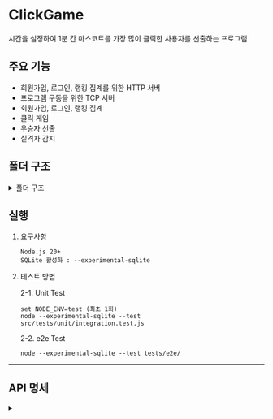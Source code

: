 # ClickGame

시간을 설정하여 1분 간 마스코트를 가장 많이 클릭한 사용자를 선출하는 프로그램

## 주요 기능

- 회원가입, 로그인, 랭킹 집계를 위한 HTTP 서버
- 프로그램 구동을 위한 TCP 서버
- 회원가입, 로그인, 랭킹 집계
- 클릭 게임
- 우승자 선출
- 실격자 감지

## 폴더 구조

<details>
<summary>폴더 구조</summary>

```
📦src
 ┣ 📂common
 ┃ ┣ 📜cluster-manager.js
 ┃ ┣ 📜common-utils.js
 ┃ ┣ 📜config.js
 ┃ ┗ 📜logger.js
 ┣ 📂http-server
 ┃ ┣ 📜auth-controller.js
 ┃ ┣ 📜http-server.js
 ┃ ┗ 📜user-controller.js
 ┣ 📂models
 ┃ ┣ 📜click-event.js
 ┃ ┣ 📜game-session.js
 ┃ ┗ 📜user.js
 ┣ 📂tcp-server
 ┃ ┣ 📜click-handler.js
 ┃ ┣ 📜game-state.js
 ┃ ┗ 📜tcp-server.js
 ┣ 📂tests
 ┃ ┣ 📂e2e
 ┃ ┃ ┣ 📜http-server.e2e.js
 ┃ ┃ ┗ 📜tcp-server.e2e.js
 ┃ ┗ 📂unit
 ┃ ┃ ┣ 📜click-handler.test.js
 ┃ ┃ ┣ 📜game-state.test.js
 ┃ ┃ ┗ 📜user-controller.test.js
 ┗ 📂utils
 ┃ ┣ 📜error-handler.js
 ┃ ┣ 📜rate-limiter.js
 ┃ ┗ 📜vaildation.js

```

</details>

## 실행

1. 요구사항

   ```
   Node.js 20+
   SQLite 활성화 : --experimental-sqlite
   ```

2. 테스트 방법

   2-1. Unit Test

   ```
   set NODE_ENV=test (최초 1회)
   node --experimental-sqlite --test src/tests/unit/integration.test.js
   ```

   2-2. e2e Test

   ```
   node --experimental-sqlite --test tests/e2e/
   ```

---

## API 명세

<details>
<summary></summary>

| Method | Path                          | Body                      | 2xx 응답               | 오류     |
| ------ | ----------------------------- | ------------------------- | ---------------------- | -------- |
| POST   | /signup                       | userId, password, address | 201 {userId, address}  | 400, 409 |
| POST   | /signin                       | userId, password          | 200 {token}            | 401      |
| GET    | /profile                      | – (Bearer token)          | 200 {user}             | 401      |
| POST   | /event/start                  | sessionId                 | 200 {success}          | 400      |
| GET    | /event/leaderboard?session=ID | –                         | 200 {leaderboard[]}    | 404      |
| GET    | /winners                      | –                         | 200 {success, winners} | 404      |

</details>
